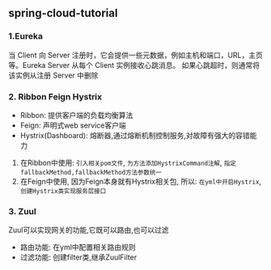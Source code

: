 ## spring-cloud-tutorial

### 1.Eureka

当 Client 向 Server 注册时，它会提供一些元数据，例如主机和端口，URL，主页等。Eureka Server 从每个 Client 实例接收心跳消息。 如果心跳超时，则通常将该实例从注册 Server 中删除

### 2. Ribbon Feign Hystrix

- Ribbon: 提供客户端的负载均衡算法
- Feign: 声明式web service客户端
- Hystrix(Dashboard): 熔断器,通过熔断机制控制服务,对故障有强大的容错能力
1. 在Ribbon中使用: `引入相关pom文件`, `为方法添加HystrixCommand注解`, `指定fallbackMethod,fallbackMethod方法参数统一`
2. 在Feign中使用, 因为Feign本身就有Hystrix相关包, 所以: `在yml中开启Hystrix`,  `创建Hystrix类实现服务层接口`

### 3. Zuul

Zuul可以实现网关的功能,它既可以路由,也可以过滤
- 路由功能: 在yml中配置相关路由规则
- 过滤功能: 创建filter类,继承ZuulFilter

